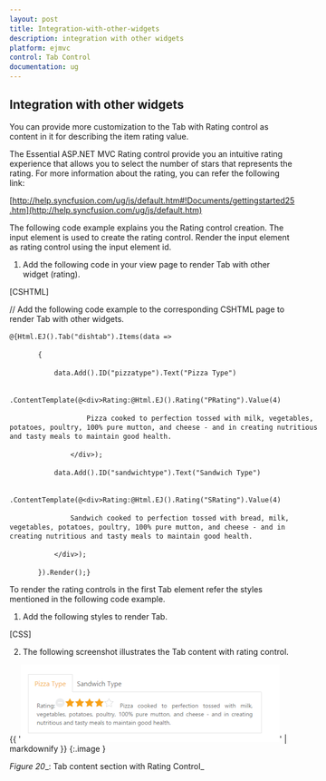 ```yaml
---
layout: post
title: Integration-with-other-widgets
description: integration with other widgets
platform: ejmvc
control: Tab Control
documentation: ug
---
```


## Integration with other widgets

You can provide more customization to the Tab with Rating control as content in it for describing the item rating value.

The Essential ASP.NET MVC Rating control provide you an intuitive rating experience that allows you to select the number of stars that represents the rating. For more information about the rating, you can refer the following link:

[http://help.syncfusion.com/ug/js/default.htm#!Documents/gettingstarted25.htm](http://help.syncfusion.com/ug/js/default.htm)

The following code example explains you the Rating control creation. The input element is used to create the rating control. Render the input element as rating control using the input element id. 

1. Add the following code in your view page to render Tab with other widget (rating).



[CSHTML]  

// Add the following code example to the corresponding CSHTML page to render Tab with other widgets.



<div style="width:550px">

    @{Html.EJ().Tab("dishtab").Items(data =>

           {

               data.Add().ID("pizzatype").Text("Pizza Type")

                   .ContentTemplate(@<div>Rating:@Html.EJ().Rating("PRating").Value(4)

                       Pizza cooked to perfection tossed with milk, vegetables, potatoes, poultry, 100% pure mutton, and cheese - and in creating nutritious and tasty meals to maintain good health.

                   </div>);

               data.Add().ID("sandwichtype").Text("Sandwich Type")

                   .ContentTemplate(@<div>Rating:@Html.EJ().Rating("SRating").Value(4)

                   Sandwich cooked to perfection tossed with bread, milk, vegetables, potatoes, poultry, 100% pure mutton, and cheese - and in creating nutritious and tasty meals to maintain good health.

               </div>);

           }).Render();}

</div>



To render the rating controls in the first Tab element refer the styles mentioned in the following code example. 

1. Add the following styles to render Tab.

[CSS]

<style type="text/css" class="cssStyles">

        .dishRating {

            position: absolute;

            margin: -31px 0px 0px 80px;

        }       

    </style>



2. The following screenshot illustrates the Tab content with rating control. 

{{ '![](Integration-with-other-widgets_images/Integration-with-other-widgets_img1.png)' | markdownify }}
{:.image }


_Figure 20__: Tab content section with Rating Control_

